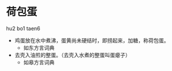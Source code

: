 



# 荷包蛋
hu2 bo1 taen6
+ 鸡蛋放在水中煮沸，蛋黄尚未硬结时，即捞起来，加糖，称荷包蛋。
  * 如东方言词典
+ 去壳入油煎的整蛋。（去壳入水煮的整蛋叫蛋瘪子）
  * 如皋方言词典
